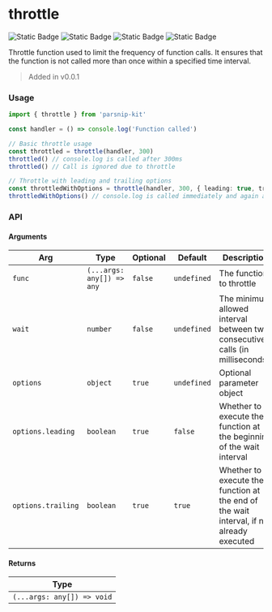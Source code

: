 # throttle
![Static Badge](https://img.shields.io/badge/Statement%20Coverage-92.50%-brightgreen) ![Static Badge](https://img.shields.io/badge/Branch%20Coverage-90.91%-brightgreen) ![Static Badge](https://img.shields.io/badge/Function%20Coverage-100.00%-brightgreen) ![Static Badge](https://img.shields.io/badge/Line%20Coverage-92.50%-brightgreen)
      
Throttle function used to limit the frequency of function calls. It ensures that the function is not called more than once within a specified time interval.

> Added in v0.0.1



### Usage

```typescript
import { throttle } from 'parsnip-kit'

const handler = () => console.log('Function called')

// Basic throttle usage
const throttled = throttle(handler, 300)
throttled() // console.log is called after 300ms
throttled() // Call is ignored due to throttle

// Throttle with leading and trailing options
const throttledWithOptions = throttle(handler, 300, { leading: true, trailing: true })
throttledWithOptions() // console.log is called immediately and again after 300ms if no other calls are made.
```


### API

#### Arguments

| Arg | Type | Optional | Default | Description |
| --- | --- | --- | --- | --- |
| `func` | `(...args: any[]) => any` | `false` | `undefined` | The function to throttle  |
| `wait` | `number` | `false` | `undefined` | The minimum allowed interval between two consecutive calls (in milliseconds).  |
| `options` | `object` | `true` | `undefined` | Optional parameter object |
| `options.leading` | `boolean` | `true` | `false` | Whether to execute the function at the beginning of the wait interval  |
| `options.trailing` | `boolean` | `true` | `true` | Whether to execute the function at the end of the wait interval, if not already executed   |

#### Returns

| Type |
| ---  |
| `(...args: any[]) => void`  |